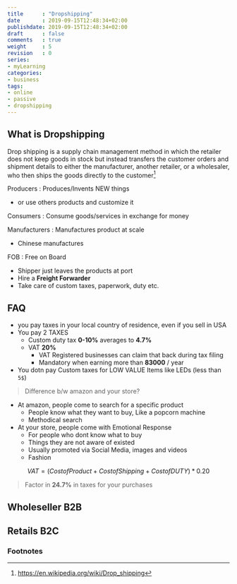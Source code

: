 ```yaml
---
title      : "Dropshipping"
date       : 2019-09-15T12:48:34+02:00
publishdate: 2019-09-15T12:48:34+02:00
draft      : false
comments   : true
weight     : 5
revision   : 0
series:
- myLearning
categories:
- business
tags:
- online
- passive
- dropshipping
---
```


## What is Dropshipping

Drop shipping is a supply chain management method in which the retailer does not keep goods in stock but instead transfers the customer orders and shipment details to either the manufacturer, another retailer, or a wholesaler, who then ships the goods directly to the customer[^1]

<!-- more -->

Producers
: Produces/Invents NEW things
* or use others products and customize it

Consumers
: Consume goods/services in exchange for money

Manufacturers
: Manufactures product at scale
* Chinese manufactures

FOB
: Free on Board
* Shipper just leaves the products at port
* Hire a **Freight Forwarder**
* Take care of custom taxes, paperwork, duty etc.

## FAQ

* you pay taxes in your local country of residence, even if you sell in USA
* You pay 2 TAXES
  * Custom duty tax **0-10%** averages to **4.7%**
  * VAT **20%**
    * VAT Registered businesses can claim that back during tax filing
    * Mandatory when earning more than **83000** / year
* You dotn pay Custom taxes for LOW VALUE Items like LEDs (less than `5$`)

> Difference b/w amazon and your store?

* At amazon, people come to search for a specific product
  * People know what they want to buy, Like a popcorn machine
  * Methodical search
* At your store, people come with Emotional Response
  * For people who dont know what to buy
  * Things they are not aware of existed
  * Usually promoted via Social Media, images and videos
  * Fashion

$$
VAT = (Cost of Product + Cost of Shipping + Cost of DUTY ) * 0.20
$$

> Factor in **24.7%** in taxes for your purchases


## Wholeseller B2B

## Retails B2C

### Footnotes

[^1]: https://en.wikipedia.org/wiki/Drop_shipping
[^2]:
